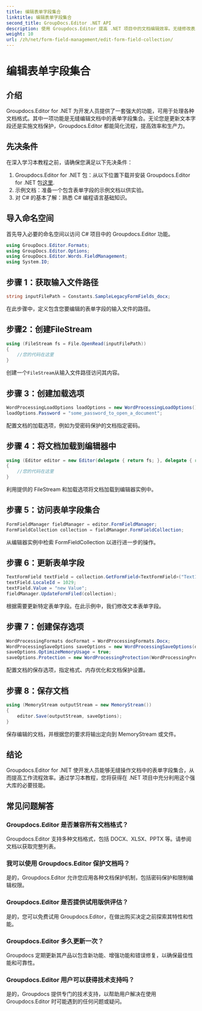 ```yaml
---
title: 编辑表单字段集合
linktitle: 编辑表单字段集合
second_title: GroupDocs.Editor .NET API
description: 使用 Groupdocs.Editor 提高 .NET 项目中的文档编辑效率。无缝修改表单字段集合。
weight: 10
url: /zh/net/form-field-management/edit-form-field-collection/
---
```


# 编辑表单字段集合

## 介绍
Groupdocs.Editor for .NET 为开发人员提供了一套强大的功能，可用于处理各种文档格式。其中一项功能是无缝编辑文档中的表单字段集合。无论您是更新文本字段还是实施文档保护，Groupdocs.Editor 都能简化流程，提高效率和生产力。
## 先决条件
在深入学习本教程之前，请确保您满足以下先决条件：
1.  Groupdocs.Editor for .NET 包：从以下位置下载并安装 Groupdocs.Editor for .NET 包[这里](https://releases.groupdocs.com/editor/net/).
2. 示例文档：准备一个包含表单字段的示例文档以供实验。
3. 对 C# 的基本了解：熟悉 C# 编程语言基础知识。

## 导入命名空间
首先导入必要的命名空间以访问 C# 项目中的 Groupdocs.Editor 功能。
```csharp
using GroupDocs.Editor.Formats;
using GroupDocs.Editor.Options;
using GroupDocs.Editor.Words.FieldManagement;
using System.IO;
```
## 步骤 1：获取输入文件路径
```csharp
string inputFilePath = Constants.SampleLegacyFormFields_docx;
```
在此步骤中，定义包含您要编辑的表单字段的输入文件的路径。
## 步骤2：创建FileStream
```csharp
using (FileStream fs = File.OpenRead(inputFilePath))
{
    //您的代码在这里
}
```
创建一个`FileStream`从输入文件路径访问其内容。
## 步骤 3：创建加载选项
```csharp
WordProcessingLoadOptions loadOptions = new WordProcessingLoadOptions();
loadOptions.Password = "some_password_to_open_a_document";
```
配置文档的加载选项，例如为受密码保护的文档指定密码。
## 步骤 4：将文档加载到编辑器中
```csharp
using (Editor editor = new Editor(delegate { return fs; }, delegate { return loadOptions; }))
{
    //您的代码在这里
}
```
利用提供的 FileStream 和加载选项将文档加载到编辑器实例中。
## 步骤 5：访问表单字段集合
```csharp
FormFieldManager fieldManager = editor.FormFieldManager;
FormFieldCollection collection = fieldManager.FormFieldCollection;
```
从编辑器实例中检索 FormFieldCollection 以进行进一步的操作。
## 步骤 6：更新表单字段
```csharp
TextFormField textField = collection.GetFormField<TextFormField>("Text1");
textField.LocaleId = 1029;
textField.Value = "new Value";
fieldManager.UpdateFormFiled(collection);
```
根据需要更新特定表单字段。在此示例中，我们修改文本表单字段。
## 步骤 7：创建保存选项
```csharp
WordProcessingFormats docFormat = WordProcessingFormats.Docx;
WordProcessingSaveOptions saveOptions = new WordProcessingSaveOptions(docFormat);
saveOptions.OptimizeMemoryUsage = true;
saveOptions.Protection = new WordProcessingProtection(WordProcessingProtectionType.AllowOnlyFormFields, "write_password");
```
配置文档的保存选项，指定格式、内存优化和文档保护设置。
## 步骤 8：保存文档
```csharp
using (MemoryStream outputStream = new MemoryStream())
{
    editor.Save(outputStream, saveOptions);
}
```
保存编辑的文档，并根据您的要求将输出定向到 MemoryStream 或文件。

## 结论
Groupdocs.Editor for .NET 使开发人员能够无缝操作文档中的表单字段集合，从而提高工作流程效率。通过学习本教程，您将获得在 .NET 项目中充分利用这个强大库的必要技能。

## 常见问题解答
### Groupdocs.Editor 是否兼容所有文档格式？
Groupdocs.Editor 支持多种文档格式，包括 DOCX、XLSX、PPTX 等。请参阅文档以获取完整列表。
### 我可以使用 Groupdocs.Editor 保护文档吗？
是的，Groupdocs.Editor 允许您应用各种文档保护机制，包括密码保护和限制编辑权限。
### Groupdocs.Editor 是否提供试用版供评估？
是的，您可以免费试用 Groupdocs.Editor，在做出购买决定之前探索其特性和性能。
### Groupdocs.Editor 多久更新一次？
Groupdocs 定期更新其产品以包含新功能、增强功能和错误修复，以确保最佳性能和可靠性。
### Groupdocs.Editor 用户可以获得技术支持吗？
是的，Groupdocs 提供专门的技术支持，以帮助用户解决在使用 Groupdocs.Editor 时可能遇到的任何问题或疑问。